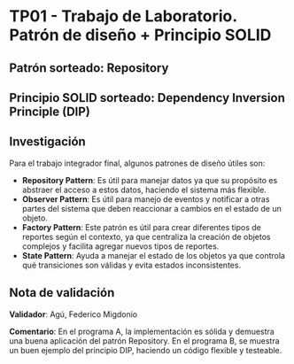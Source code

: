 # TP01 - Trabajo de Laboratorio. Patrón de diseño + Principio SOLID

## Patrón sorteado: Repository

## Principio SOLID sorteado: Dependency Inversion Principle (DIP)

## Investigación
Para el trabajo integrador final, algunos patrones de diseño útiles son:

- **Repository Pattern**: Es útil para manejar datos ya que su propósito es abstraer el acceso a estos datos, haciendo el sistema más flexible.
- **Observer Pattern**: Es útil para manejo de eventos y notificar a otras partes del sistema que deben reaccionar a cambios en el estado de un objeto.
- **Factory Pattern**: Este patrón es útil para crear diferentes tipos de reportes según el contexto, ya que centraliza la creación de objetos complejos y facilita agregar nuevos tipos de reportes.
- **State Pattern**: Ayuda a manejar el estado de los objetos ya que controla qué transiciones son válidas y evita estados inconsistentes.

## Nota de validación

**Validador**: Agú, Federico Migdonio

**Comentario**: En el programa A, la implementación es sólida y demuestra una buena aplicación del patrón Repository. En el programa B, se muestra un buen ejemplo del principio DIP, haciendo un código flexible y testeable.